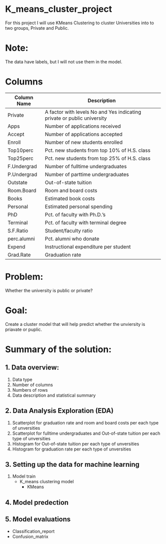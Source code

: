 # K_means_cluster_project
For this project I will use KMeans Clustering to cluster Universities into to two groups, Private and Public.  

# Note:
The data have labels, but I will not use them in the model.

# Columns    
Column Name | Description
------------ | -------------
Private | A factor with levels No and Yes indicating private or public university
Apps | Number of applications received
Accept | Number of applications accepted
Enroll | Number of new students enrolled
Top10perc | Pct. new students from top 10% of H.S. class
Top25perc | Pct. new students from top 25% of H.S. class
F.Undergrad | Number of fulltime undergraduates
P.Undergrad | Number of parttime undergraduates
Outstate | Out-of-state tuition
Room.Board | Room and board costs
Books | Estimated book costs
Personal | Estimated personal spending
PhD | Pct. of faculty with Ph.D.’s
Terminal | Pct. of faculty with terminal degree
S.F.Ratio | Student/faculty ratio
perc.alumni | Pct. alumni who donate
Expend | Instructional expenditure per student
Grad.Rate | Graduation rate

# Problem:  
Whether the university is public or private?

# Goal:
Create a cluster model that will help predict whether the unviersity is priavate or puplic.

# Summary of the solution:
## 1. Data overview:
   1. Data type
   2. Number of columns
   3. Numbers of rows
   4. Data description and statistical summary
## 2. Data Analysis Exploration (EDA)
   1. Scatterplot for graduation rate and room and board costs per each type of unversities
   2. Scatterplot for fulltime undergraduates and Out-of-state tuition per each type of unversities
   3. Histogram for Out-of-state tuition per each type of unversities 
   4. Histogram for graduation rate per each type of unversities 
## 3. Setting up the data for machine learning
   1. Model train
       * K_means clustering model
         * KMeans
## 4. Model predection
## 5. Model evaluations
   * Classification_report
   * Confusion_matrix
